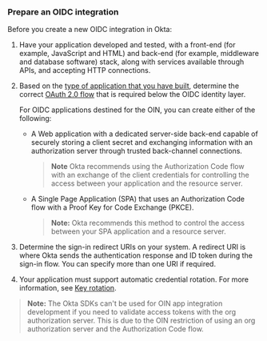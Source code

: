 ### Prepare an OIDC integration

Before you create a new OIDC integration in Okta:

1. Have your application developed and tested, with a front-end (for example, JavaScript and HTML) and back-end (for example, middleware and database software) stack, along with services available through APIs, and accepting HTTP connections.
1. Based on the [type of application that you have built](/docs/concepts/oauth-openid/#what-kind-of-client-are-you-building), determine the correct [OAuth 2.0 flow](/docs/concepts/oauth-openid/#recommended-flow-by-application-type) that is required below the OIDC identity layer.

    For OIDC applications destined for the OIN, you can create either of the following:

    * A Web application with a dedicated server-side back-end capable of securely storing a client secret and exchanging information with an authorization server through trusted back-channel connections.
       > **Note** Okta recommends using the Authorization Code flow with an exchange of the client credentials for controlling the access between your application and the resource server.
    * A Single Page Application (SPA) that uses an Authorization Code flow with a Proof Key for Code Exchange (PKCE).
       > **Note:** Okta recommends this method to control the access between your SPA application and a resource server.

1. Determine the sign-in redirect URIs on your system. A redirect URI is where Okta sends the authentication response and ID token during the sign-in flow. You can specify more than one URI if required.
1. Your application must support automatic credential rotation. For more information, see [Key rotation](/docs/reference/api/oidc/#key-rotation).

> **Note:** The Okta SDKs can't be used for OIN app integration development if you need to validate access tokens with the org authorization server. This is due to the OIN restriction of using an org authorization server and the Authorization Code flow.
